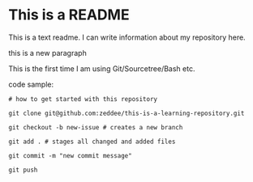 # This is a README

This is a text readme.  I can write
information about my repository here.

this is a new paragraph


This is the first time I am using Git/Sourcetree/Bash etc.

code sample:

```
# how to get started with this repository

git clone git@github.com:zeddee/this-is-a-learning-repository.git

git checkout -b new-issue # creates a new branch

git add . # stages all changed and added files

git commit -m "new commit message"

git push

```
